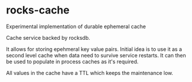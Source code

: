 # rocks-cache
Experimental implementation of durable ephemeral cache

Cache service backed by rocksdb.

It allows for storing epehmeral key value pairs.
Initial idea is to use it as a second level cache when data need to survive service restarts.
It can then be used to populate in process caches as it's required.

All values in the cache have a TTL which keeps the maintenance low.
